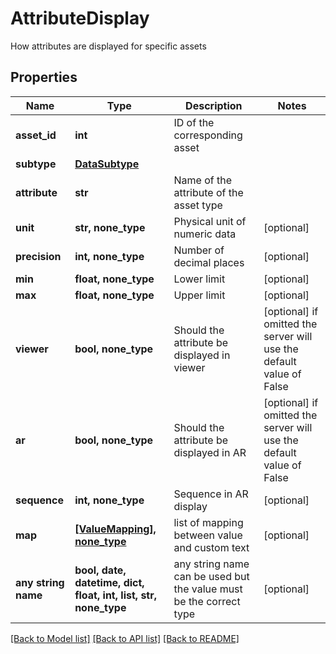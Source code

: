 # AttributeDisplay

How attributes are displayed for specific assets

## Properties
Name | Type | Description | Notes
------------ | ------------- | ------------- | -------------
**asset_id** | **int** | ID of the corresponding asset | 
**subtype** | [**DataSubtype**](DataSubtype.md) |  | 
**attribute** | **str** | Name of the attribute of the asset type | 
**unit** | **str, none_type** | Physical unit of numeric data | [optional] 
**precision** | **int, none_type** | Number of decimal places | [optional] 
**min** | **float, none_type** | Lower limit | [optional] 
**max** | **float, none_type** | Upper limit | [optional] 
**viewer** | **bool, none_type** | Should the attribute be displayed in viewer | [optional]  if omitted the server will use the default value of False
**ar** | **bool, none_type** | Should the attribute be displayed in AR | [optional]  if omitted the server will use the default value of False
**sequence** | **int, none_type** | Sequence in AR display | [optional] 
**map** | [**[ValueMapping], none_type**](ValueMapping.md) | list of mapping between value and custom text | [optional] 
**any string name** | **bool, date, datetime, dict, float, int, list, str, none_type** | any string name can be used but the value must be the correct type | [optional]

[[Back to Model list]](../README.md#documentation-for-models) [[Back to API list]](../README.md#documentation-for-api-endpoints) [[Back to README]](../README.md)


